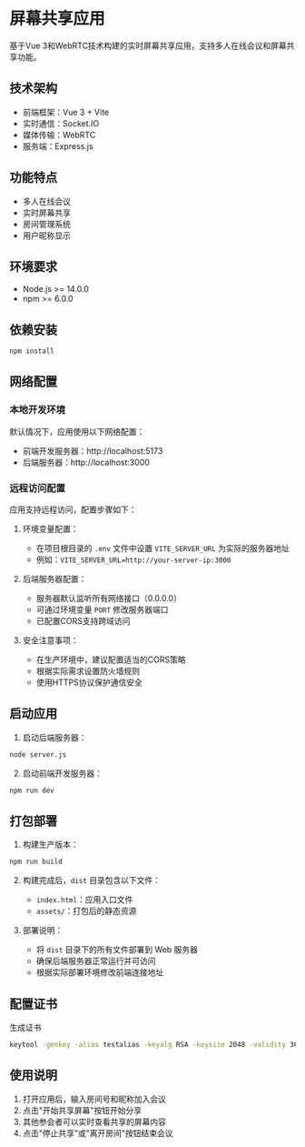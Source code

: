 # 屏幕共享应用

基于Vue 3和WebRTC技术构建的实时屏幕共享应用，支持多人在线会议和屏幕共享功能。

## 技术架构

- 前端框架：Vue 3 + Vite
- 实时通信：Socket.IO
- 媒体传输：WebRTC
- 服务端：Express.js

## 功能特点

- 多人在线会议
- 实时屏幕共享
- 房间管理系统
- 用户昵称显示

## 环境要求

- Node.js >= 14.0.0
- npm >= 6.0.0

## 依赖安装

```bash
npm install
```

## 网络配置

### 本地开发环境

默认情况下，应用使用以下网络配置：

- 前端开发服务器：http://localhost:5173
- 后端服务器：http://localhost:3000

### 远程访问配置

应用支持远程访问，配置步骤如下：

1. 环境变量配置：
   - 在项目根目录的 `.env` 文件中设置 `VITE_SERVER_URL` 为实际的服务器地址
   - 例如：`VITE_SERVER_URL=http://your-server-ip:3000`

2. 后端服务器配置：
   - 服务器默认监听所有网络接口（0.0.0.0）
   - 可通过环境变量 `PORT` 修改服务器端口
   - 已配置CORS支持跨域访问

3. 安全注意事项：
   - 在生产环境中，建议配置适当的CORS策略
   - 根据实际需求设置防火墙规则
   - 使用HTTPS协议保护通信安全

## 启动应用

1. 启动后端服务器：

```bash
node server.js
```

2. 启动前端开发服务器：

```bash
npm run dev
```

## 打包部署

1. 构建生产版本：

```bash
npm run build
```

2. 构建完成后，`dist` 目录包含以下文件：
   - `index.html`：应用入口文件
   - `assets/`：打包后的静态资源

3. 部署说明：
   - 将 `dist` 目录下的所有文件部署到 Web 服务器
   - 确保后端服务器正常运行并可访问
   - 根据实际部署环境修改前端连接地址

## 配置证书

生成证书
```bash
keytool -genkey -alias testalias -keyalg RSA -keysize 2048 -validity 36500 -keystore future.keystore
```

## 使用说明

1. 打开应用后，输入房间号和昵称加入会议
2. 点击"开始共享屏幕"按钮开始分享
3. 其他参会者可以实时查看共享的屏幕内容
4. 点击"停止共享"或"离开房间"按钮结束会议
